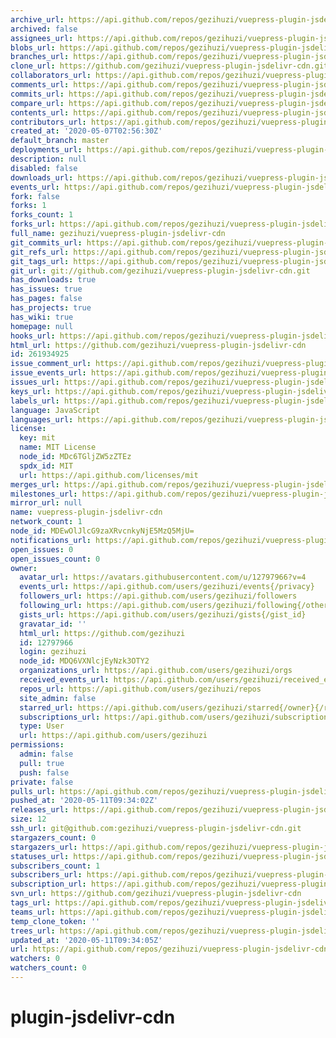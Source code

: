 ```yaml
---
archive_url: https://api.github.com/repos/gezihuzi/vuepress-plugin-jsdelivr-cdn/{archive_format}{/ref}
archived: false
assignees_url: https://api.github.com/repos/gezihuzi/vuepress-plugin-jsdelivr-cdn/assignees{/user}
blobs_url: https://api.github.com/repos/gezihuzi/vuepress-plugin-jsdelivr-cdn/git/blobs{/sha}
branches_url: https://api.github.com/repos/gezihuzi/vuepress-plugin-jsdelivr-cdn/branches{/branch}
clone_url: https://github.com/gezihuzi/vuepress-plugin-jsdelivr-cdn.git
collaborators_url: https://api.github.com/repos/gezihuzi/vuepress-plugin-jsdelivr-cdn/collaborators{/collaborator}
comments_url: https://api.github.com/repos/gezihuzi/vuepress-plugin-jsdelivr-cdn/comments{/number}
commits_url: https://api.github.com/repos/gezihuzi/vuepress-plugin-jsdelivr-cdn/commits{/sha}
compare_url: https://api.github.com/repos/gezihuzi/vuepress-plugin-jsdelivr-cdn/compare/{base}...{head}
contents_url: https://api.github.com/repos/gezihuzi/vuepress-plugin-jsdelivr-cdn/contents/{+path}
contributors_url: https://api.github.com/repos/gezihuzi/vuepress-plugin-jsdelivr-cdn/contributors
created_at: '2020-05-07T02:56:30Z'
default_branch: master
deployments_url: https://api.github.com/repos/gezihuzi/vuepress-plugin-jsdelivr-cdn/deployments
description: null
disabled: false
downloads_url: https://api.github.com/repos/gezihuzi/vuepress-plugin-jsdelivr-cdn/downloads
events_url: https://api.github.com/repos/gezihuzi/vuepress-plugin-jsdelivr-cdn/events
fork: false
forks: 1
forks_count: 1
forks_url: https://api.github.com/repos/gezihuzi/vuepress-plugin-jsdelivr-cdn/forks
full_name: gezihuzi/vuepress-plugin-jsdelivr-cdn
git_commits_url: https://api.github.com/repos/gezihuzi/vuepress-plugin-jsdelivr-cdn/git/commits{/sha}
git_refs_url: https://api.github.com/repos/gezihuzi/vuepress-plugin-jsdelivr-cdn/git/refs{/sha}
git_tags_url: https://api.github.com/repos/gezihuzi/vuepress-plugin-jsdelivr-cdn/git/tags{/sha}
git_url: git://github.com/gezihuzi/vuepress-plugin-jsdelivr-cdn.git
has_downloads: true
has_issues: true
has_pages: false
has_projects: true
has_wiki: true
homepage: null
hooks_url: https://api.github.com/repos/gezihuzi/vuepress-plugin-jsdelivr-cdn/hooks
html_url: https://github.com/gezihuzi/vuepress-plugin-jsdelivr-cdn
id: 261934925
issue_comment_url: https://api.github.com/repos/gezihuzi/vuepress-plugin-jsdelivr-cdn/issues/comments{/number}
issue_events_url: https://api.github.com/repos/gezihuzi/vuepress-plugin-jsdelivr-cdn/issues/events{/number}
issues_url: https://api.github.com/repos/gezihuzi/vuepress-plugin-jsdelivr-cdn/issues{/number}
keys_url: https://api.github.com/repos/gezihuzi/vuepress-plugin-jsdelivr-cdn/keys{/key_id}
labels_url: https://api.github.com/repos/gezihuzi/vuepress-plugin-jsdelivr-cdn/labels{/name}
language: JavaScript
languages_url: https://api.github.com/repos/gezihuzi/vuepress-plugin-jsdelivr-cdn/languages
license:
  key: mit
  name: MIT License
  node_id: MDc6TGljZW5zZTEz
  spdx_id: MIT
  url: https://api.github.com/licenses/mit
merges_url: https://api.github.com/repos/gezihuzi/vuepress-plugin-jsdelivr-cdn/merges
milestones_url: https://api.github.com/repos/gezihuzi/vuepress-plugin-jsdelivr-cdn/milestones{/number}
mirror_url: null
name: vuepress-plugin-jsdelivr-cdn
network_count: 1
node_id: MDEwOlJlcG9zaXRvcnkyNjE5MzQ5MjU=
notifications_url: https://api.github.com/repos/gezihuzi/vuepress-plugin-jsdelivr-cdn/notifications{?since,all,participating}
open_issues: 0
open_issues_count: 0
owner:
  avatar_url: https://avatars.githubusercontent.com/u/12797966?v=4
  events_url: https://api.github.com/users/gezihuzi/events{/privacy}
  followers_url: https://api.github.com/users/gezihuzi/followers
  following_url: https://api.github.com/users/gezihuzi/following{/other_user}
  gists_url: https://api.github.com/users/gezihuzi/gists{/gist_id}
  gravatar_id: ''
  html_url: https://github.com/gezihuzi
  id: 12797966
  login: gezihuzi
  node_id: MDQ6VXNlcjEyNzk3OTY2
  organizations_url: https://api.github.com/users/gezihuzi/orgs
  received_events_url: https://api.github.com/users/gezihuzi/received_events
  repos_url: https://api.github.com/users/gezihuzi/repos
  site_admin: false
  starred_url: https://api.github.com/users/gezihuzi/starred{/owner}{/repo}
  subscriptions_url: https://api.github.com/users/gezihuzi/subscriptions
  type: User
  url: https://api.github.com/users/gezihuzi
permissions:
  admin: false
  pull: true
  push: false
private: false
pulls_url: https://api.github.com/repos/gezihuzi/vuepress-plugin-jsdelivr-cdn/pulls{/number}
pushed_at: '2020-05-11T09:34:02Z'
releases_url: https://api.github.com/repos/gezihuzi/vuepress-plugin-jsdelivr-cdn/releases{/id}
size: 12
ssh_url: git@github.com:gezihuzi/vuepress-plugin-jsdelivr-cdn.git
stargazers_count: 0
stargazers_url: https://api.github.com/repos/gezihuzi/vuepress-plugin-jsdelivr-cdn/stargazers
statuses_url: https://api.github.com/repos/gezihuzi/vuepress-plugin-jsdelivr-cdn/statuses/{sha}
subscribers_count: 1
subscribers_url: https://api.github.com/repos/gezihuzi/vuepress-plugin-jsdelivr-cdn/subscribers
subscription_url: https://api.github.com/repos/gezihuzi/vuepress-plugin-jsdelivr-cdn/subscription
svn_url: https://github.com/gezihuzi/vuepress-plugin-jsdelivr-cdn
tags_url: https://api.github.com/repos/gezihuzi/vuepress-plugin-jsdelivr-cdn/tags
teams_url: https://api.github.com/repos/gezihuzi/vuepress-plugin-jsdelivr-cdn/teams
temp_clone_token: ''
trees_url: https://api.github.com/repos/gezihuzi/vuepress-plugin-jsdelivr-cdn/git/trees{/sha}
updated_at: '2020-05-11T09:34:05Z'
url: https://api.github.com/repos/gezihuzi/vuepress-plugin-jsdelivr-cdn
watchers: 0
watchers_count: 0
---
```


# plugin-jsdelivr-cdn